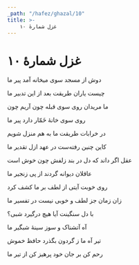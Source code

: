```yaml
---
_path: "/hafez/ghazal/10"
title: >-
    غزل شمارهٔ ۱۰
---
```

# غزل شمارهٔ ۱۰

<div class="b" id="bn1"><div class="m1"><p>دوش از مسجد سوی میخانه آمد پیر ما</p></div>
<div class="m2"><p>چیست یاران طریقت بعد از این تدبیر ما</p></div></div>
<div class="b" id="bn2"><div class="m1"><p>ما مریدان روی سوی قبله چون آریم چون</p></div>
<div class="m2"><p>روی سوی خانهٔ خَمّار دارد پیر ما</p></div></div>
<div class="b" id="bn3"><div class="m1"><p>در خرابات طریقت ما به هم منزل شویم</p></div>
<div class="m2"><p>کاین چنین رفته‌ست در عهد ازل تقدیر ما</p></div></div>
<div class="b" id="bn4"><div class="m1"><p>عقل اگر داند که دل در بند زلفش چون خوش است</p></div>
<div class="m2"><p>عاقلان دیوانه گردند از پی زنجیر ما</p></div></div>
<div class="b" id="bn5"><div class="m1"><p>روی خوبت آیتی از لطف بر ما کشف کرد</p></div>
<div class="m2"><p>زان زمان جز لطف و خوبی نیست در تفسیر ما</p></div></div>
<div class="b" id="bn6"><div class="m1"><p>با دل سنگینت آیا هیچ درگیرد شبی؟</p></div>
<div class="m2"><p>آه آتشناک و سوز سینهٔ شبگیر ما</p></div></div>
<div class="b" id="bn7"><div class="m1"><p>تیر آه ما ز گردون بگذرد حافظ خموش</p></div>
<div class="m2"><p>رحم کن بر جان خود پرهیز کن از تیر ما</p></div></div>
